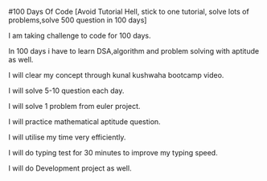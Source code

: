 #100 Days Of Code [Avoid Tutorial Hell, stick to one tutorial, solve lots of problems,solve 500 question in 100 days]

I am taking challenge to code for 100 days.

In 100 days i have to learn DSA,algorithm and problem solving with aptitude as well.

I will clear my concept through kunal kushwaha bootcamp video.

I will solve 5-10 question each day.

I will solve 1 problem from euler project.

I will practice mathematical aptitude question.

I will utilise my time very efficiently.

I will do typing test for 30 minutes to improve my typing speed.

I will do Development project as well.
